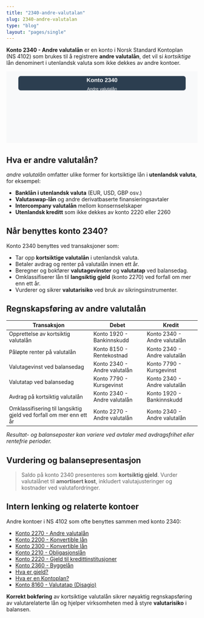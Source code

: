 ```yaml
---
title: "2340-andre-valutalan"
slug: 2340-andre-valutalan
type: "blog"
layout: "pages/single"
---
```


**Konto 2340 - Andre valutalån** er en konto i Norsk Standard Kontoplan (NS 4102) som brukes til å registrere **andre valutalån**, det vil si *kortsiktige* lån denominert i utenlandsk valuta som ikke dekkes av andre kontoer.

![Illustrasjon av konto 2340 Andre valutalån](2340-andre-valutalan-image.svg)

## Hva er andre valutalån?

*andre valutalån* omfatter ulike former for kortsiktige lån i **utenlandsk valuta**, for eksempel:

* **Banklån i utenlandsk valuta** (EUR, USD, GBP osv.)
* **Valutaswap-lån** og andre derivatbaserte finansieringsavtaler
* **Intercompany valutalån** mellom konsernselskaper
* **Utenlandsk kreditt** som ikke dekkes av konto 2220 eller 2260

## Når benyttes konto 2340?

Konto 2340 benyttes ved transaksjoner som:

* Tar opp **kortsiktige valutalån** i utenlandsk valuta.
* Betaler avdrag og renter på valutalån innen ett år.
* Beregner og bokfører **valutagevinster** og **valutatap** ved balansedag.
* Omklassifiserer lån til **langsiktig gjeld** (konto 2270) ved forfall om mer enn ett år.
* Vurderer og sikrer **valutarisiko** ved bruk av sikringsinstrumenter.

## Regnskapsføring av andre valutalån

| Transaksjon                                                     | Debet                         | Kredit                            |
|-----------------------------------------------------------------|-------------------------------|-----------------------------------|
| Opprettelse av kortsiktig valutalån                             | Konto 1920 - Bankinnskudd     | Konto 2340 - Andre valutalån      |
| Påløpte renter på valutalån                                     | Konto 8150 - Rentekostnad     | Konto 2340 - Andre valutalån      |
| Valutagevinst ved balansedag                                    | Konto 2340 - Andre valutalån  | Konto 7790 - Kursgevinst          |
| Valutatap ved balansedag                                        | Konto 7790 - Kursgevinst      | Konto 2340 - Andre valutalån      |
| Avdrag på kortsiktig valutalån                                  | Konto 2340 - Andre valutalån  | Konto 1920 - Bankinnskudd         |
| Omklassifisering til langsiktig gjeld ved forfall om mer enn ett år | Konto 2270 - Andre valutalån | Konto 2340 - Andre valutalån      |

_*Resultat- og balanseposter kan variere ved avtaler med avdragsfrihet eller rentefrie perioder.*_

## Vurdering og balansepresentasjon

> Saldo på konto 2340 presenteres som **kortsiktig gjeld**. Vurder valutalånet til **amortisert kost**, inkludert valutajusteringer og kostnader ved valutafordringer.

## Intern lenking og relaterte kontoer

Andre kontoer i NS 4102 som ofte benyttes sammen med konto 2340:

* [Konto 2270 - Andre valutalån](/blogs/kontoplan/2270-andre-valutalan "Konto 2270 - Andre valutalån i Norsk Standard Kontoplan")
* [Konto 2200 - Konvertible lån](/blogs/kontoplan/2200-konvertible-lan "Konto 2200 - Konvertible lån i Norsk Standard Kontoplan")
* [Konto 2300 - Konvertible lån](/blogs/kontoplan/2300-konvertible-lan "Konto 2300 - Konvertible lån i Norsk Standard Kontoplan")
* [Konto 2210 - Obligasjonslån](/blogs/kontoplan/2210-obligasjonslan "Konto 2210 - Obligasjonslån i Norsk Standard Kontoplan")
* [Konto 2220 - Gjeld til kredittinstitusjoner](/blogs/kontoplan/2220-gjeld-til-kredittinstitusjoner "Konto 2220 - Gjeld til kredittinstitusjoner i Norsk Standard Kontoplan")
* [Konto 2360 - Byggelån](/blogs/kontoplan/2360-byggelan "Konto 2360 - Byggelån i Norsk Standard Kontoplan")
* [Hva er gjeld?](/blogs/regnskap/hva-er-gjeld "Hva er Gjeld i Regnskap? Komplett Guide til Forpliktelser og Gjeldstyper")
* [Hva er en Kontoplan?](/blogs/regnskap/hva-er-kontoplan "Hva er en Kontoplan? Komplett Guide til Kontoplaner i Norsk Regnskap")
* [Konto 8160 - Valutatap (Disagio)](/blogs/kontoplan/8160-valutatap-disagio "Konto 8160 - Valutatap (Disagio)")

**Korrekt bokføring** av kortsiktige valutalån sikrer nøyaktig regnskapsføring av valutarelaterte lån og hjelper virksomheten med å styre **valutarisiko** i balansen.
